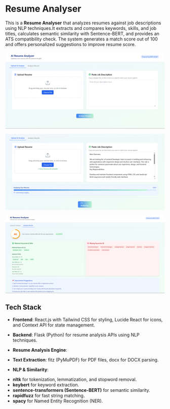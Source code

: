 # Resume Analyser
This is a **Resume Analyser** that analyzes resumes against job descriptions using NLP techniques.It extracts and compares keywords, skills, and job titles, calculates semantic similarity with Sentence-BERT, and provides an ATS compatibility check. The system generates a match score out of 100 and offers personalized suggestions to improve resume score.


![Website Screenshot](./frontend/public/Screenshot1.png)

![Website Screenshot](./frontend/public/Screenshot3.png)

![Website Screenshot](./frontend/public/Screenshot2.png)

## Tech Stack
- **Frontend**: React.js with Tailwind CSS for styling, Lucide React for icons, and Context API for state management.

- **Backend**: Flask (Python) for resume analysis APIs using NLP techniques.

- **Resume Analysis Engine**:
-  **Text Extraction**: fitz (PyMuPDF) for PDF files, docx for DOCX parsing.
- **NLP & Similarity**:
*  **nltk** for tokenization, lemmatization, and stopword removal.
*  **keybert** for keyword extraction.
*  **sentence-transformers (Sentence-BERT)** for semantic similarity.
*  **rapidfuzz** for fast string matching.
*  **spacy** for Named Entity Recognition (NER).




